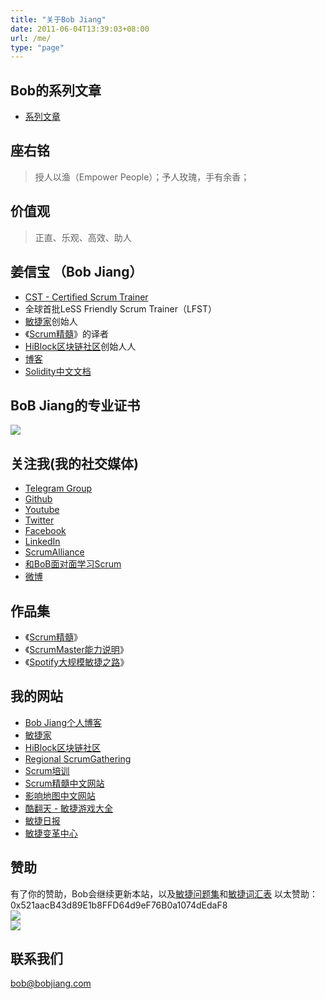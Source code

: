 ```yaml
---
title: "关于Bob Jiang"
date: 2011-06-04T13:39:03+08:00
url: /me/
type: "page"
---
```


## Bob的系列文章

- [系列文章](/agile-serials/)

## 座右铭
> 授人以渔（Empower People）；予人玫瑰，手有余香；

## 价值观
> 正直、乐观、高效、助人

## 姜信宝 （Bob Jiang）

- [CST - Certified Scrum Trainer](https://www.scrumalliance.org/community/profile/bjiang)
- 全球首批LeSS Friendly Scrum Trainer（LFST）
- [敏捷家](https://www.agileplus.co/)创始人
- 《[Scrum精髓](http://essentialscrum.cn/)》的译者
- [HiBlock区块链社区](https://hiblock.net/)创始人人
- [博客](https://www.bobjiang.com)
- [Solidity中文文档](https://solidity-cn.readthedocs.io/zh/develop/)

## BoB Jiang的专业证书
![](/images/bob-all-certs.jpg)

## 关注我(我的社交媒体)
- [Telegram Group](https://t.me/bobjiang123)
- [Github](https://github.com/bobjiang/)
- [Youtube](https://www.youtube.com/channel/UCY6l_ASrqbDks31hMFrtkYA)
- [Twitter](https://twitter.com/bobjiang123)
- [Facebook](https://www.facebook.com/jiangxb)
- [LinkedIn](https://www.linkedin.com/in/xinbaojiang/)
- [ScrumAlliance](https://www.scrumalliance.org/community/profile/bjiang)
- [和BoB面对面学习Scrum](https://appmopev1px9533.h5.xiaoeknow.com/homepage) 
- [微博](https://www.weibo.com/310653666/)

## 作品集
- 《[Scrum精髓](https://item.jd.com/11462889.html)》
- 《[ScrumMaster能力说明](https://bobjiang.com/8-stances-of-scrum-master/)》
- 《[Spotify大规模敏捷之路](https://bobjiang.com/blog/scaling-agile-spotify-with-tribes-squads-chapters-guilds)》

## 我的网站

- [Bob Jiang个人博客](https://www.bobjiang.com)
- [敏捷家](https://www.agileplus.co/)
- [HiBlock区块链社区](https://hiblock.net/)
- [Regional ScrumGathering](http://scrumgatheringchina.com/)
- [Scrum培训](http://scrumtraining.cn/)
- [Scrum精髓中文网站](http://essentialscrum.cn/)
- [影响地图中文网站](https://impactmapping.cn/)
- [酷翻天 - 敏捷游戏大全](http://coolfunday.com/)
- [敏捷日报](http://agiledaily.net/)
- [敏捷变革中心](https://www.c4at.cn/)

## 赞助
有了你的赞助，Bob会继续更新本站，以及[敏捷问题集](/agile-faq-cn/)和[敏捷词汇表](/agile-glossaries-cn/)
以太赞助：0x521aacB43d89E1b8FFD64d9eF76B0a1074dEdaF8  
![](/images/wechat-payment.png)  
![](/images/alipay-payment.png)

## 联系我们

[bob@bobjiang.com](mailto:bob@bobjiang.com)

